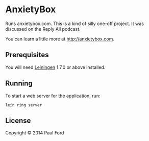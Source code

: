 # AnxietyBox

Runs anxietybox.com. This is a kind of silly one-off project. It was discussed on the Reply All podcast.

You can learn a little more at http://anxietybox.com.

## Prerequisites

You will need [Leiningen][1] 1.7.0 or above installed.

[1]: https://github.com/technomancy/leiningen

## Running

To start a web server for the application, run:

    lein ring server

## License

Copyright © 2014 Paul Ford
